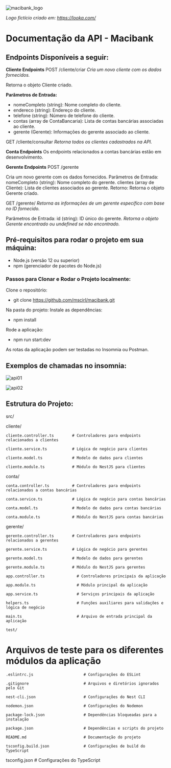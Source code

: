 ![macibank_logo](https://github.com/mscirl/macibank/assets/143663252/e7856599-660a-4db9-90e0-3f28779590ae)

_Logo fictício criado em: https://looka.com/_

# Documentação da API - Macibank

## Endpoints Disponíveis a seguir:

**Cliente Endpoints**
POST /cliente/criar
_Cria um novo cliente com os dados fornecidos._

Retorna o objeto Cliente criado.

**Parâmetros de Entrada:**
* nomeCompleto (string): Nome completo do cliente.
* endereco (string): Endereço do cliente.
* telefone (string): Número de telefone do cliente.
* contas (array de ContaBancaria): Lista de contas bancárias associadas ao cliente.
* gerente (Gerente): Informações do gerente associado ao cliente.


GET /cliente/consultar
_Retorna todos os clientes cadastrados na API._

**Conta Endpoints**
Os endpoints relacionados a contas bancárias estão em desenvolvimento.

**Gerente Endpoints**
POST /gerente

Cria um novo gerente com os dados fornecidos.
Parâmetros de Entrada:
nomeCompleto (string): Nome completo do gerente.
clientes (array de Cliente): Lista de clientes associados ao gerente.
Retorno: Retorna o objeto Gerente criado.

GET /gerente/
_Retorna as informações de um gerente específico com base no ID fornecido._

Parâmetros de Entrada:
id (string): ID único do gerente.
_Retorna o objeto Gerente encontrado ou undefined se não encontrado._

## Pré-requisitos para rodar o projeto em sua máquina:
* Node.js (versão 12 ou superior)
* npm (gerenciador de pacotes do Node.js)

### Passos para Clonar e Rodar o Projeto localmente:

Clone o repositório:
* git clone https://github.com/mscirl/macibank.git

Na pasta do projeto:
Instale as dependências:
* npm install

Rode a aplicação:
* npm run start:dev

As rotas da aplicação podem ser testadas no Insomnia ou Postman.

## Exemplos de chamadas no insomnia:

![api01](https://github.com/mscirl/macibank/assets/143663252/80094ff2-6548-4a17-aa21-b230585bc90f)

![api02](https://github.com/mscirl/macibank/assets/143663252/3c1a9950-6df3-4015-a28c-0252291b5432)


## Estrutura do Projeto:

src/

cliente/

    cliente.controller.ts        # Controladores para endpoints relacionados a clientes

    cliente.service.ts           # Lógica de negócio para clientes
  
    cliente.model.ts             # Modelo de dados para clientes
    
    cliente.module.ts            # Módulo do NestJS para clientes

  
  conta/
  
    conta.controller.ts          # Controladores para endpoints relacionados a contas bancárias
    
    conta.service.ts             # Lógica de negócio para contas bancárias
    
    conta.model.ts               # Modelo de dados para contas bancárias
    
    conta.module.ts              # Módulo do NestJS para contas bancárias



  gerente/
  
    gerente.controller.ts        # Controladores para endpoints relacionados a gerentes
    
    gerente.service.ts           # Lógica de negócio para gerentes
    
    gerente.model.ts             # Modelo de dados para gerentes
    
    gerente.module.ts            # Módulo do NestJS para gerentes

    app.controller.ts              # Controladores principais da aplicação
  
    app.module.ts                  # Módulo principal da aplicação
  
    app.service.ts                 # Serviços principais da aplicação
  
    helpers.ts                     # Funções auxiliares para validações e lógica de negócio
  
    main.ts                        # Arquivo de entrada principal da aplicação

    test/
    
  # Arquivos de teste para os diferentes módulos da aplicação


    .eslintrc.js                      # Configurações do ESLint

    .gitignore                        # Arquivos e diretórios ignorados pelo Git

    nest-cli.json                     # Configurações do Nest CLI

    nodemon.json                      # Configurações do Nodemon

    package-lock.json                 # Dependências bloqueadas para a instalação

    package.json                      # Dependências e scripts do projeto

    README.md                         # Documentação do projeto

    tsconfig.build.json               # Configurações de build do TypeScript

tsconfig.json                     # Configurações do TypeScript

